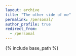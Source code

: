 ```yaml
---
layout: archive
title: "The other side of me"
permalink: /personal/
author_profile: true
redirect_from:
  - /personal
---
```


{% include base_path %}

